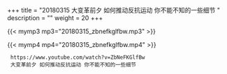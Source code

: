 +++
title = "20180315  大变革前夕 如何推动反抗运动 你不能不知的一些细节 "
description = ""
weight = 20
+++

{{< mymp3 mp3="20180315_zbnefkglfbw.mp3" >}}

{{< mymp4 mp4="20180315_zbnefkglfbw.mp4" >}}

     
     https://www.youtube.com/watch?v=ZbNeFKGlfBw 
     大变革前夕 如何推动反抗运动 你不能不知的一些细节 
